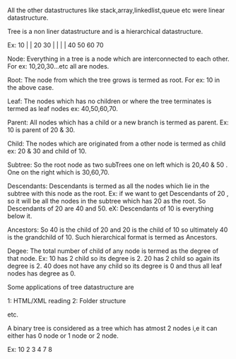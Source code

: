 All the other datastructures like stack,array,linkedlist,queue etc were linear datastructure.

Tree is a non liner datastructure and is a hierarchical datastructure.


Ex:                         10
                       |         |
                      20         30
                    |   |       |   |
                   40  50      60   70

Node: Everything in a tree is a node which are interconnected to each other. For ex: 10,20,30...etc all are nodes.

Root: The node from which the tree grows is termed as root. For ex: 10 in the above case.

Leaf: The nodes which has no children or where the tree terminates is termed as leaf nodes ex: 40,50,60,70.

Parent: All nodes which has a child or a new branch is termed as parent. Ex: 10 is parent of 20 & 30.

Child: The nodes which are originated from a other node is termed as child ex: 20 & 30 and child of 10.

Subtree: So the root node as two subTrees one on left which is 20,40 & 50 . One on the right which is 30,60,70.

Descendants: Descendants is termed as all the nodes which lie in the subtree with this node as the root.
                Ex: if we want to get Descendants of 20 , so it will be all the nodes in the subtree which has 20 as the root.
                So Descendants of 20 are 40 and 50.
                eX: Descendants of 10 is everything below it.

Ancestors: So 40 is the child of 20 and 20 is the child of 10 so ultimately 40 is the grandchild of 10. Such hierarchical format
           is termed as Ancestors.

Degee: The total number of child of any node is termed as the degree of that node. Ex: 10 has 2 child so its degree is 2.
          20 has 2 child so again its degree is 2. 40 does not have any child so its degree is 0 and thus all leaf nodes has
          degree as 0.

Some applications of tree datastructure are

1: HTML/XML reading
2: Folder structure

etc.


A binary tree is considered as a tree which has atmost 2 nodes i,e it can either has 0 node or 1 node or 2 node.

Ex:                                      10
                                     2        3
                                4          7    8